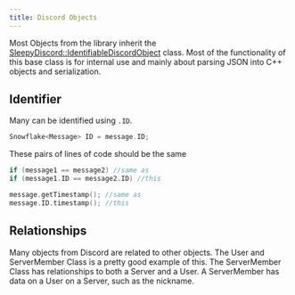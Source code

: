 ```yaml
---
title: Discord Objects
---
```


Most Objects from the library inherit the [SleepyDiscord::IdentifiableDiscordObject](api#class_sleepy_discord_1_1_identifiable_discord_object) class. Most of the functionality of this base class is for internal use and mainly about parsing JSON into C++ objects and serialization.

## Identifier

Many can be identified using ``.ID``.

```cpp
Snowflake<Message> ID = message.ID;
```

These pairs of lines of code should be the same

```cpp
if (message1 == message2) //same as
if (message1.ID == message2.ID) //this
```

```cpp
message.getTimestamp(); //same as
message.ID.timestamp(); //this
```

## Relationships

Many objects from Discord are related to other objects. The User and ServerMember Class is a pretty good example of this. The ServerMember Class has relationships to both a Server and a User. A ServerMember has data on a User on a Server, such as the nickname.